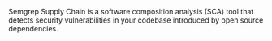 Semgrep Supply Chain is a software composition analysis (SCA) tool that detects security vulnerabilities in your codebase introduced by open source dependencies.
